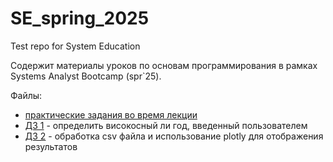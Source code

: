 # SE_spring_2025
Test repo for System Education

Содержит материалы уроков по основам программирования в рамках Systems Analyst Bootcamp (spr`25).

Файлы:
- [практические задания во время лекции](./theory_work.ipynb)
- [ДЗ 1](./leapYear.py) - определить високосный ли год, введенный пользователем
- [ДЗ 2](./radarChart.py) - обработка csv файла и использование plotly для отображения результатов
